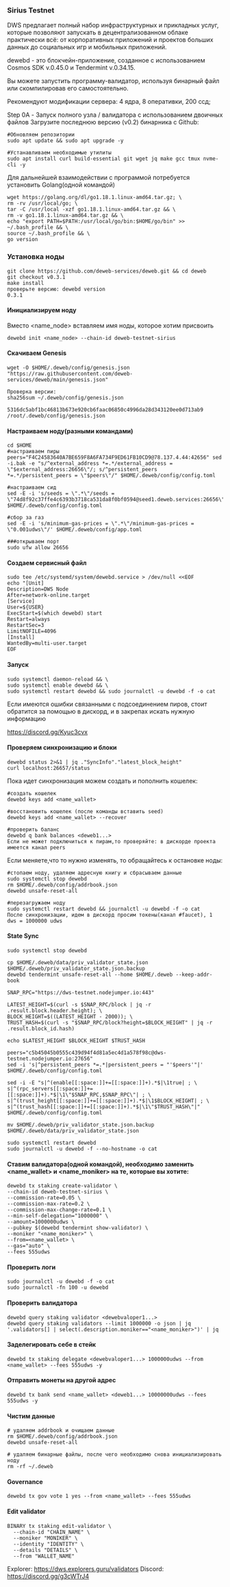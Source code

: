 ### Sirius Testnet

DWS предлагает полный набор инфраструктурных и прикладных услуг, которые позволяют запускать в децентрализованном облаке практически всё: от корпоративных приложений и проектов больших данных до социальных игр и мобильных приложений.

dewebd - это блокчейн-приложение, созданное с использованием Cosmos SDK v.0.45.0 и Tendermint v.0.34.15.

Вы можете запустить программу-валидатор, используя бинарный файл или скомпилировав его самостоятельно.

Рекомендуют модификации сервера: 4 ядра, 8 оперативки, 200 ссд;

Step 0A - Запуск полного узла / валидатора с использованием двоичных файлов
Загрузите последнюю версию (v0.2) бинарника с Github:

```
#Обновляем репозитории
sudo apt update && sudo apt upgrade -y

#Устанавливаем необходимые утилиты
sudo apt install curl build-essential git wget jq make gcc tmux nvme-cli -y
```

Для дальнейшей взаимодействии с программой потребуется установить Golang(одной командой)

```
wget https://golang.org/dl/go1.18.1.linux-amd64.tar.gz; \
rm -rv /usr/local/go; \
tar -C /usr/local -xzf go1.18.1.linux-amd64.tar.gz && \
rm -v go1.18.1.linux-amd64.tar.gz && \
echo "export PATH=$PATH:/usr/local/go/bin:$HOME/go/bin" >> ~/.bash_profile && \
source ~/.bash_profile && \
go version
```

### Установка ноды
```
git clone https://github.com/deweb-services/deweb.git && cd deweb
git checkout v0.3.1
make install
проверьте версию: dewebd version 
0.3.1
```

#### Инициализируем ноду
Вместо <name_node> вставляем имя ноды, которое хотим присвоить
```
dewebd init <name_node> --chain-id deweb-testnet-sirius
```
#### Скачиваем Genesis
```
wget -O $HOME/.deweb/config/genesis.json "https://raw.githubusercontent.com/deweb-services/deweb/main/genesis.json"
```

```
Проверка версии:
sha256sum ~/.deweb/config/genesis.json 

5316dc5abf1bc46813b673e920cb6faac06850c4996da28d343120ee0d713ab9  /root/.deweb/config/genesis.json
```

#### Настраиваем ноду(разными командами)
```
cd $HOME
#настраиваем пиры
peers="F4C24583640A7BE659F8A6FA734F9ED61FB10CD9@78.137.4.44:42656" sed -i.bak -e "s/^external_address *=.*/external_address = \"$external_address:26656\"/; s/^persistent_peers *=.*/persistent_peers = \"$peers\"/" $HOME/.deweb/config/config.toml

#настраиваем сид
sed -E -i 's/seeds = \".*\"/seeds = \"74d8f92c37ffe4c6393b3718ca531da8f0bf0594@seed1.deweb.services:26656\"/' $HOME/.deweb/config/config.toml

#сбор за газ
sed -E -i 's/minimum-gas-prices = \".*\"/minimum-gas-prices = \"0.001udws\"/' $HOME/.deweb/config/app.toml

###открываем порт
sudo ufw allow 26656
```

#### Создаем сервисный файл
```
sudo tee /etc/systemd/system/dewebd.service > /dev/null <<EOF
echo "[Unit]
Description=DWS Node
After=network-online.target
[Service]
User=${USER}
ExecStart=$(which dewebd) start
Restart=always
RestartSec=3
LimitNOFILE=4096
[Install] 
WantedBy=multi-user.target 
EOF
```
#### Запуск
```
sudo systemctl daemon-reload && \
sudo systemctl enable dewebd && \
sudo systemctl restart dewebd && sudo journalctl -u dewebd -f -o cat
```
Если имеются ошибки связанными с подсоединением пиров, стоит обратится за помощью в дискорд, и в закрепах искать нужную информацию

https://discord.gg/Kyuc3cvx

#### Проверяем синхронизацию и блоки
```
dewebd status 2>&1 | jq ."SyncInfo"."latest_block_height"
curl localhost:26657/status
```
Пока идет синхронизация можем создать и пополнить кошелек:
```
#создать кошелек
dewebd keys add <name_wallet>

#восстановить кошелек (после команды вставить seed)
dewebd keys add <name_wallet> --recover

#проверить баланс
dewebd q bank balances <deweb1...>
Если не может подключиться к пирам,то проверяйте: в дискорде проекта имеется канал peers
```
Если меняете,что то нужно изменять, то обращайтесь к остановке ноды:
```
#стопаем ноду, удаляем адресную книгу и сбрасываем данные
sudo systemctl stop dewebd
rm $HOME/.deweb/config/addrbook.json
dewebd unsafe-reset-all

#перезагружаем ноду
sudo systemctl restart dewebd && journalctl -u dewebd -f -o cat
После синхронизации, идем в дискорд просим токены(канал #faucet), 1 dws = 1000000 udws
```
#### State Sync 
```
sudo systemctl stop dewebd

cp $HOME/.deweb/data/priv_validator_state.json $HOME/.deweb/priv_validator_state.json.backup
dewebd tendermint unsafe-reset-all --home $HOME/.deweb --keep-addr-book

SNAP_RPC="https://dws-testnet.nodejumper.io:443"

LATEST_HEIGHT=$(curl -s $SNAP_RPC/block | jq -r .result.block.header.height); \
BLOCK_HEIGHT=$((LATEST_HEIGHT - 2000)); \
TRUST_HASH=$(curl -s "$SNAP_RPC/block?height=$BLOCK_HEIGHT" | jq -r .result.block_id.hash)

echo $LATEST_HEIGHT $BLOCK_HEIGHT $TRUST_HASH

peers="c5b45045b0555c439d94f4d81a5ec4d1a578f98c@dws-testnet.nodejumper.io:27656"
sed -i 's|^persistent_peers *=.*|persistent_peers = "'$peers'"|' $HOME/.deweb/config/config.toml

sed -i -E "s|^(enable[[:space:]]+=[[:space:]]+).*$|\1true| ; \
s|^(rpc_servers[[:space:]]+=[[:space:]]+).*$|\1\"$SNAP_RPC,$SNAP_RPC\"| ; \
s|^(trust_height[[:space:]]+=[[:space:]]+).*$|\1$BLOCK_HEIGHT| ; \
s|^(trust_hash[[:space:]]+=[[:space:]]+).*$|\1\"$TRUST_HASH\"|" $HOME/.deweb/config/config.toml

mv $HOME/.deweb/priv_validator_state.json.backup $HOME/.deweb/data/priv_validator_state.json

sudo systemctl restart dewebd
sudo journalctl -u dewebd -f --no-hostname -o cat
```
#### Ставим валидатора(одной командой), необходимо заменить <name_wallet> и <name_moniker> на те, которые вы хотите:
```
dewebd tx staking create-validator \
--chain-id deweb-testnet-sirius \
--commission-rate=0.05 \
--commission-max-rate=0.2 \
--commission-max-change-rate=0.1 \
--min-self-delegation="1000000" \
--amount=1000000udws \
--pubkey $(dewebd tendermint show-validator) \
--moniker "<name_moniker>" \
--from=<name_wallet> \
--gas="auto" \
--fees 555udws
```
#### Проверить логи
```
sudo journalctl -u dewebd -f -o cat
sudo journalctl -fn 100 -u dewebd
```
#### Проверить валидатора
```
dewebd query staking validator <dewebvaloper1...>
dewebd query staking validators --limit 1000000 -o json | jq '.validators[] | select(.description.moniker=="<name_moniker>")' | jq
```
#### Заделегировать себе в стейк
```
dewebd tx staking delegate <dewebvaloper1...> 1000000udws --from <name_wallet> --fees 555udws -y
```
#### Отправить монеты на другой адрес
```
dewebd tx bank send <name_wallet> <deweb1...> 10000000udws --fees 555udws -y
```
#### Чистим данные
```
# удаляем addrbook и очищаем данные
rm $HOME/.deweb/config/addrbook.json
dewebd unsafe-reset-all

# удаляем бинарные файлы, после чего необходимо снова инициализировать ноду
rm -rf ~/.deweb
```
#### Governance
```
dewebd tx gov vote 1 yes --from <name_wallet> --fees 555udws
```

#### Edit validator 
```
BINARY tx staking edit-validator \
  --chain-id "CHAIN_NAME" \
  --moniker "MONIKER" \
  --identity "IDENTITY" \
  --details "DETAILS" \
  --from "WALLET_NAME"
```
Explorer: https://dws.explorers.guru/validators
Discord: https://discord.gg/g3cWTrJ4
